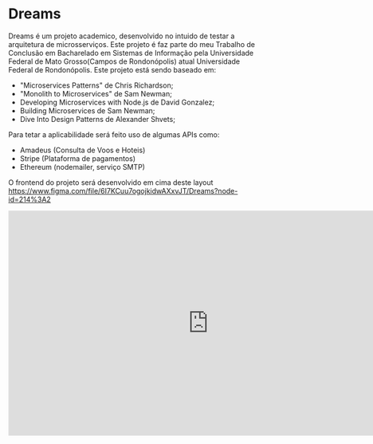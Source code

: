 # Dreams
Dreams é um projeto academico, desenvolvido no intuido de testar a arquitetura de microsserviços. Este projeto é faz parte do meu Trabalho de Conclusão em Bacharelado em Sistemas de Informação pela Universidade Federal de Mato Grosso(Campos de Rondonópolis) atual Universidade Federal de Rondonópolis.
Este projeto está sendo baseado em:  
* "Microservices Patterns" de Chris Richardson; 
* "Monolith to Microservices" de Sam Newman;
*  Developing Microservices with Node.js de David Gonzalez;
*  Building Microservices de Sam Newman;
*  Dive Into Design Patterns de Alexander Shvets;

Para tetar a aplicabilidade será feito uso de algumas APIs como:
* Amadeus (Consulta de Voos e Hoteis)
* Stripe (Plataforma de pagamentos)
* Ethereum (nodemailer, serviço SMTP)

O frontend do projeto será desenvolvido em cima deste layout https://www.figma.com/file/6I7KCuu7ogojkidwAXxvJT/Dreams?node-id=214%3A2

<iframe style="border: 1px solid rgba(0, 0, 0, 0.1);" width="800" height="450" src="https://www.figma.com/embed?embed_host=share&url=https%3A%2F%2Fwww.figma.com%2Ffile%2F6I7KCuu7ogojkidwAXxvJT%2FDreams%3Fnode-id%3D214%253A2" allowfullscreen></iframe>